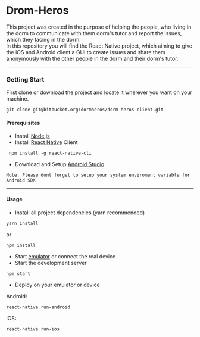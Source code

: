 

# Drom-Heros

This project was created in the purpose of helping the people, who living in the dorm to communicate with them dorm's tutor and report the issues, which they facing in the dorm. <br />
In this repository you will find the React Native project, which aiming to give the iOS and Android client a GUI to create issues and share them anonymously with the other people in the dorm and their dorm's tutor.

---

### Getting Start
First clone or download the project and locate it wherever you want on your machine.
```
git clone git@bitbucket.org:dormheros/dorm-heros-client.git
```
#### Prerequisites

* Install [Node.js](https://nodejs.org/en/)
* Install [React Native](https://facebook.github.io/react-native/docs/getting-started) Client
```
 npm install -g react-native-cli
```
* Download and Setup [Android Studio](https://developer.android.com/studio)
```
Note: Please dont forget to setup your system enviroment variable for Android SDK
```
---

#### Usage
* Install all project dependencies (yarn recommended)
```
yarn install 
```
 or 
```
npm install 
```
* Start [emulator](https://developer.android.com/studio/run/emulator) or connect the real device
* Start the development server 

```
npm start
```

* Deploy on your emulator or device <br />
 
Android:
```
react-native run-android 
```
iOS:
```
react-native run-ios 
```
